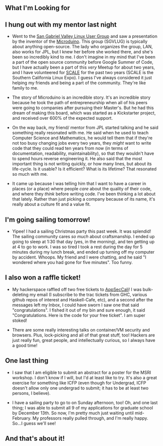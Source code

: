 ## What I'm Looking for

## I hung out with my mentor last night

- Went to the [San Gabriel Valley Linux User Group](http://www.sgvlug.org) and saw a presentation by the inventor of the [Microduino](https://microduinoinc.com). This group (SGVLUG) is typically about anything open-source. The lady who organizes the group, LAN, also works for JPL, but I knew her before she worked there, and she's been so incredibly kind to me. I don't imagine in my mind
  that I've been a part of the open source community before Google Summer of Code, but I have actually been a part of this 
  *very* Meetup for about two years, and I have volunteered for [SCALE](https://en.wikipedia.org/wiki/Southern_California_Linux_Expo) for the past two years (SCALE is the Southern California Linux Expo). I guess I've always considered it just helping my friends and being a part of the community. They're like family to me.
- The story of Microduino is an incredible story. It's an incredible story because he took the path of entrepreneurship when   all of his peers were going to companies after 
  pursuing their Master's. But he had this dream of making this board, which was started as a Kickstarter project,
  and received over 600% of the expected support. 
  
- On the way back, my friend/ mentor from JPL started talking and he said something really resonated with me.
  He said when he used to teach Computer Science and Mathematics, he would tell them that if they're not too busy
  changing jobs every two years, they *might* want to write code that they could read ten years from now (in terms 
  of documentation, readability, maintainability), so that they wouldn't have to spend hours reverse engineering it.
  He also said that the most important thing is not writing quickly, or how many lines, but about its life-cycle.
  Is it usable? Is it efficient? What is its lifetime? That resonated so much with me. 

- It came up because I was telling him that I want to have a career in places (or a place) where people *care* about
  the quality of their code, and where they *think* before writing code. I've been thinking a lot about that lately. 
  Rather than just picking a company because of its name, it's really about a culture fit and a value fit. 
  
## I'm going sailing tomorrow! 

- Yipee! I had a sailing Christmas party this past week. It was splendid! The sailing community cares *so much* about
  craftsmanship. I ended up going to sleep at 1:30 that day (yes, in the morning), and ten getting up at 4 to go to
  work. I was so tired I took a rest during the day for 5 minutes during my lunch break, and ended up turning off my
  computer by accident. Whoops. My friend and I were chatting, and he said "I wondered where you had gone for five 
  minutes". Too funny.
  
## I also won a raffle ticket!

- My hackerspace raffled off two free tickets to [AppSecCali](https://2019.appseccalifornia.org)!
  I was bulk-deleting my email (I subscribe to the trac tickets from GHC, various github repos of interest and 
  Haskell-Cafe, etc), and a second after the messages left my Inbox, I could have sworn I saw one that said "congratulations".
  I fished it out of my bin and sure enough, it said "Congratulations. Here is the code for your free ticket". I am super stoked!
  
- There are some really interesting talks on container/VM security and browsers. Plus, lock-picking and all of that great
  stuff, too! Hackers are just really fun, great people, and intellectually curious, so I always have a good time!

## One last thing

- I saw that I am eligible to submit an abstract for a poster for the MSRI workshop. I don't know if I will, but I'd 
  at least like to try. It's also a great exercise for something like ICFP (even though for Undergrad, ICFP doesn't 
  allow only one undergrad to submit; it has to be at least two persons, I believe). 
  
- I have a sailing party to go to on Sunday afternoon, too! Oh, and one last thing; I was able to submit all 9 of my
  applications for graduate school by December 13th. So now, I'm pretty much just waiting until mid-February.
  My professors really pulled through, and I'm really happy. So...I guess we'll see!
  
## And that's about it!


